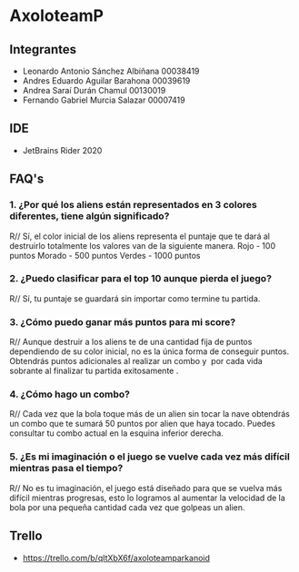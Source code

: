 # AxoloteamP
## Integrantes
- Leonardo Antonio Sánchez Albiñana 00038419
- Andres Eduardo Aguilar Barahona 00039619
- Andrea Saraí Durán Chamul 00130019
- Fernando Gabriel Murcia Salazar 00007419 

## IDE
- JetBrains Rider 2020

## FAQ's
### 1. ¿Por qué los aliens están representados en 3 colores diferentes, tiene algún significado?
R// Sí, el color inicial de los aliens representa el puntaje que te dará al destruirlo totalmente los valores van de la siguiente manera. 
Rojo - 100 puntos
Morado - 500 puntos
Verdes - 1000 puntos

### 2. ¿Puedo clasificar para el top 10 aunque pierda el juego?
R// Sí, tu puntaje se guardará sin importar como termine tu partida.

### 3. ¿Cómo puedo ganar más puntos para mi score?
R// Aunque destruir a los aliens te de una cantidad fija de puntos dependiendo de su color inicial, no es la única forma de conseguir puntos. Obtendrás puntos adicionales al realizar un combo y  por cada vida sobrante al finalizar tu partida exitosamente .

### 4. ¿Cómo hago un combo?
R// Cada vez que la bola toque más de un alien sin tocar la nave obtendrás un combo que te sumará 50 puntos por alien que haya tocado. Puedes consultar tu combo actual en la esquina inferior derecha.

### 5. ¿Es mi imaginación o el juego se vuelve cada vez más difícil mientras pasa el tiempo?
R// No es tu imaginación, el juego está diseñado para que se vuelva más difícil mientras progresas, esto lo logramos al aumentar la velocidad de la bola por una pequeña cantidad cada vez que golpeas un alien.

## Trello
- https://trello.com/b/qItXbX6f/axoloteamparkanoid
